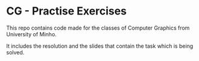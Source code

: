 # CG - Practise Exercises
This repo contains code made for the classes of Computer Graphics from University of Minho.

It includes the resolution and the slides that contain the task which is being solved.


